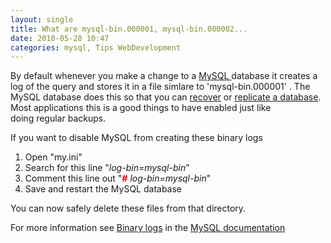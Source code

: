 ```yaml
---
layout: single
title: What are mysql-bin.000001, mysql-bin.000002...
date: 2010-05-28 10:47
categories: mysql, Tips WebDevelopment
---
```

By default whenever you make a change to a <a href="http://www.mysql.com/">MySQL </a>database it creates a log of the query and stores it in a file simlare to 'mysql-bin.000001' . The MySQL database does this so that you can <a href="http://dev.mysql.com/tech-resources/articles/recovering-from-crashes.html">recover</a> or <a href="http://dev.mysql.com/doc/refman/5.0/en/replication.html">replicate a database</a>. Most applications this is a good things to have enabled just like doing regular backups.

If you want to disable MySQL from creating these binary logs
<ol>
	<li>Open "my.ini"</li>
	<li>Search for this line "<em>log-bin=mysql-bin</em>"</li>
	<li>Comment this line out "<em><strong><span style="color: #ff0000;">#</span></strong> log-bin=mysql-bin</em>"</li>
	<li>Save and restart the MySQL database</li>
</ol>
You can now safely delete these files from that directory.

For more information see <a href="http://dev.mysql.com/doc/refman/5.0/en/binary-log.html">Binary logs</a> in the <a href="dev.mysql.com">MySQL documentation</a>
